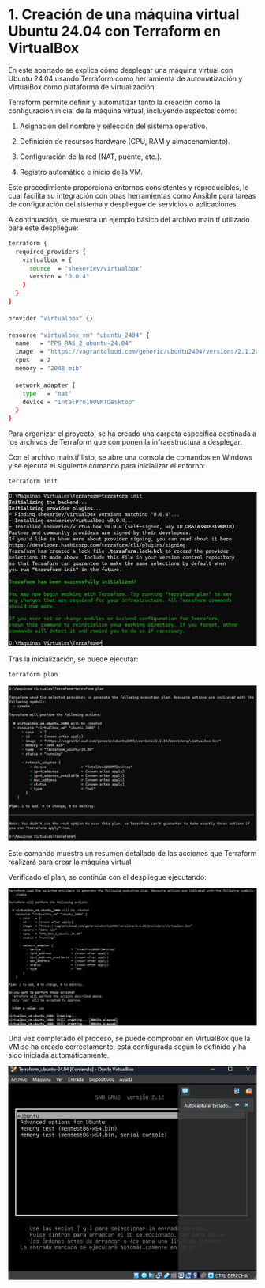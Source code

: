 # 1. Creación de una máquina virtual Ubuntu 24.04 con Terraform en VirtualBox

En este apartado se explica cómo desplegar una máquina virtual con Ubuntu 24.04 usando Terraform como herramienta de automatización y VirtualBox como plataforma de virtualización.

Terraform permite definir y automatizar tanto la creación como la configuración inicial de la máquina virtual, incluyendo aspectos como:

1. Asignación del nombre y selección del sistema operativo.

2. Definición de recursos hardware (CPU, RAM y almacenamiento).

3. Configuración de la red (NAT, puente, etc.).

4. Registro automático e inicio de la VM.

Este procedimiento proporciona entornos consistentes y reproducibles, lo cual facilita su integración con otras herramientas como Ansible para tareas de configuración del sistema y despliegue de servicios o aplicaciones.

A continuación, se muestra un ejemplo básico del archivo main.tf utilizado para este despliegue:

``` bash
terraform {
  required_providers {
    virtualbox = {
      source  = "shekeriev/virtualbox"
      version = "0.0.4"
    }
  }
}

provider "virtualbox" {}

resource "virtualbox_vm" "ubuntu_2404" {
  name   = "PPS_RA5_2_ubuntu-24.04"
  image  = "https://vagrantcloud.com/generic/ubuntu2404/versions/2.1.26/providers/virtualbox.box"
  cpus   = 2
  memory = "2048 mib"

  network_adapter {
    type   = "nat"
    device = "IntelPro1000MTDesktop"
  }
}
```

Para organizar el proyecto, se ha creado una carpeta específica destinada a los archivos de Terraform que componen la infraestructura a desplegar.

Con el archivo main.tf listo, se abre una consola de comandos en Windows y se ejecuta el siguiente comando para inicializar el entorno:

``` bash 
terraform init
```

![init](../img/Captura1.jpg)

Tras la inicialización, se puede ejecutar:

``` bash 
terraform plan
```

![plan](../img/Captura2.jpg)

Este comando muestra un resumen detallado de las acciones que Terraform realizará para crear la máquina virtual.

Verificado el plan, se continúa con el despliegue ejecutando:

![apply](../img/Captura3.jpg)

Una vez completado el proceso, se puede comprobar en VirtualBox que la VM se ha creado correctamente, está configurada según lo definido y ha sido iniciada automáticamente.

![VM](../img/Captura4.jpg)